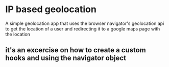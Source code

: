 # IP based geolocation 

A simple geolocation app that uses the browser navigator's geolocation api to get the location of a user and redirecting it to a google maps page with the location 

## it's an excercise on how to create a custom hooks and using the navigator object
